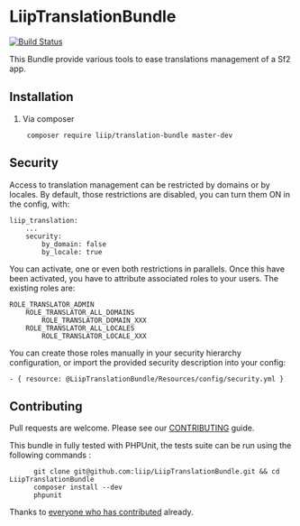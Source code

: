 LiipTranslationBundle
=====================

[![Build Status](https://magnum.travis-ci.com/liip/LiipTranslationBundle.png?token=qRGqYhgyyFcdZKKPqBhb&branch=master)](https://magnum.travis-ci.com/liip/LiipTranslationBundle)

This Bundle provide various tools to ease translations management of a Sf2 app.

Installation
------------

  1. Via composer

          composer require liip/translation-bundle master-dev

Security
--------

Access to translation management can be restricted by domains or by locales. By default, those restrictions are
disabled, you can turn them ON in the config, with:

    liip_translation:
        ...
        security:
            by_domain: false
            by_locale: true

You can activate, one or even both restrictions in parallels. Once this have been activated, you have to attribute
associated roles to your users. The existing roles are:

    ROLE_TRANSLATOR_ADMIN
        ROLE_TRANSLATOR_ALL_DOMAINS
            ROLE_TRANSLATOR_DOMAIN_XXX
        ROLE_TRANSLATOR_ALL_LOCALES
            ROLE_TRANSLATOR_LOCALE_XXX

You can create those roles manually in your security hierarchy configuration, or import the provided security
description into your config:

    - { resource: @LiipTranslationBundle/Resources/config/security.yml }


Contributing
------------

Pull requests are welcome. Please see our [CONTRIBUTING](https://github.com/liip/LiipTranslationBundle/blob/master/CONTRIBUTING.md) guide.

This bundle in fully tested with PHPUnit, the tests suite can be run using the following commands :

          git clone git@github.com:liip/LiipTranslationBundle.git && cd LiipTranslationBundle
          composer install --dev
          phpunit

Thanks to [everyone who has contributed](https://github.com/liip/LiipTranslationBundle/graphs/contributors) already.
